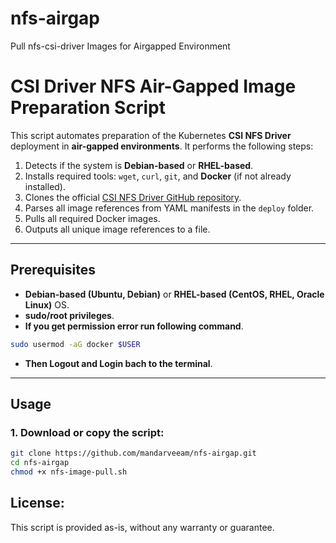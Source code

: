 # nfs-airgap
Pull nfs-csi-driver Images for Airgapped Environment 


# CSI Driver NFS Air-Gapped Image Preparation Script

This script automates preparation of the Kubernetes **CSI NFS Driver** deployment in **air-gapped environments**. It performs the following steps:

1. Detects if the system is **Debian-based** or **RHEL-based**.
2. Installs required tools: `wget`, `curl`, `git`, and **Docker** (if not already installed).
3. Clones the official [CSI NFS Driver GitHub repository](https://github.com/kubernetes-csi/csi-driver-nfs.git).
4. Parses all image references from YAML manifests in the `deploy` folder.
5. Pulls all required Docker images.
6. Outputs all unique image references to a file.

---

## Prerequisites

- **Debian-based (Ubuntu, Debian)** or **RHEL-based (CentOS, RHEL, Oracle Linux)** OS.
- **sudo/root privileges**.
- **If you get permission error run following command**.

```bash
sudo usermod -aG docker $USER
```
- **Then Logout and Login bach to the terminal**.


---

## Usage

### 1. Download or copy the script:

```bash
git clone https://github.com/mandarveeam/nfs-airgap.git
cd nfs-airgap
chmod +x nfs-image-pull.sh
```


## License: 
This script is provided as-is, without any warranty or guarantee.
